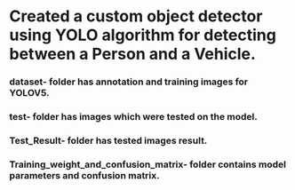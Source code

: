 # Created a custom object detector using YOLO algorithm for detecting between a Person and a Vehicle.  
### dataset- folder has annotation and training images for YOLOV5.  
### test- folder has images which were tested on the model.  
### Test_Result- folder has tested images result.  
### Training_weight_and_confusion_matrix- folder contains model parameters and confusion matrix.  
